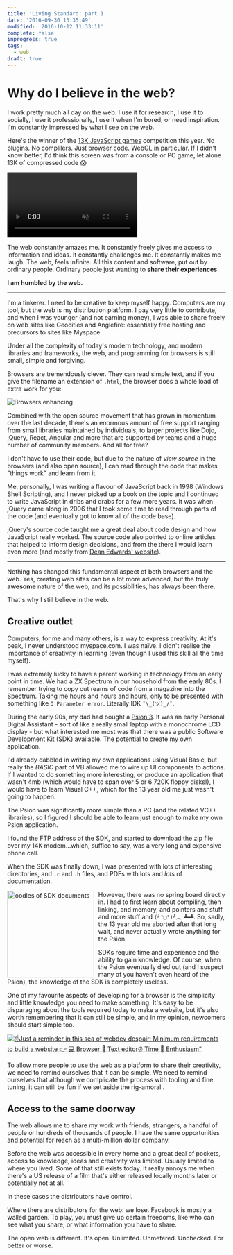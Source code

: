 ```yaml
---
title: 'Living Standard: part 1'
date: '2016-09-30 13:35:49'
modified: '2016-10-12 11:33:11'
complete: false
inprogress: true
tags:
  - web
draft: true
---
```

# Why do I believe in the web?

I work pretty much all day on the web. I use it for research, I use it to socially, I use it professionally, I use it when I'm bored, or need inspiration. I'm constantly impressed by what I see on the web.

Here's the winner of the [13K JavaScript games](http://2016.js13kgames.com/) competition this year. No plugins. No complilers. Just browser code. WebGL in particular. If I didn't know better, I'd think this screen was from a console or PC game, let alone 13K of compressed code 😱

<video muted autoplay class="stretch" loop src="https://player.vimeo.com/external/185951900.sd.mp4?s=4e14f9532387a8652d45f138e9f5dc6534f43127&profile_id=165"></video>

The web constantly amazes me. It constantly freely gives me access to information and ideas. It constantly challenges me. It constantly makes me laugh. The web, feels infinite. All this content and software, put out by ordinary people. Ordinary people just wanting to **share their experiences**.

**I am humbled by the web.**

---

I'm a tinkerer. I need to be creative to keep myself happy. Computers are my tool, but the web is my distribution platform. I pay very little to contribute, and when I was younger (and not earning money), I was able to share freely on web sites like Geocities and Anglefire: essentially free hosting and precursors to sites like Myspace.

Under all the complexity of today's modern technology, and modern libraries and frameworks, the web, and programming for browsers is still small, simple and forgiving.

Browsers are tremendously clever. They can read simple text, and if you give the filename an extension of `.html`, the browser does a whole load of extra work for you:

![Browsers enhancing](/images/living-standard-dom.png)

Combined with the open source movement that has grown in momentum over the last decade, there's an enormous amount of free support ranging from small libraries maintained by individuals, to larger projects like Dojo, jQuery, React, Angular and more that are supported by teams and a huge number of community members. And all for free?

I don't have to use their code, but due to the nature of *view source* in the browsers (and also open source), I can read through the code that makes "things work" and learn from it.

Me, personally, I was writing a flavour of JavaScript back in 1998 (Windows Shell Scripting), and I never picked up a book on the topic and I continued to write JavaScript in dribs and drabs for a few more years. It was when jQuery came along in 2006 that I took some time to read through parts of the code (and eventually got to know all of the code base).

jQuery's source code taught me a great deal about code design and how JavaScript really worked. The source code also pointed to online articles that helped to inform design decisions, and from the there I would learn even more (and mostly from [Dean Edwards' website](http://dean.edwards.name/)).

---

Nothing has changed this fundamental aspect of both browsers and the web. Yes, creating web sites can be a lot more advanced, but the truly **awesome** nature of the web, and its possibilities, has always been there.

That's why I still believe in the web.

## Creative outlet

Computers, for me and many others, is a way to express creativity. At it's peak, I never understood myspace.com. I was naïve. I didn't realise the importance of creativity in learning (even though I used this skill all the time myself).

I was extremely lucky to have a parent working in technology from an early point in time. We had a ZX Spectrum in our household from the early 80s. I remember trying to copy out reams of code from a magazine into the Spectrum. Taking me hours and hours and hours, only to be presented with something like `Q Parameter error`. Literally IDK `¯\_(ツ)_/¯`.

During the early 90s, my dad had bought a [Psion 3](https://en.m.wikipedia.org/wiki/Psion_Series_3). It was an early Personal Digital Assistant - sort of like a really small laptop with a monochrome LCD display - but what interested me most was that there was a public Software Development Kit (SDK) available. The potential to create my own application.

I'd already dabbled in writing my own applications using Visual Basic, but really the *BASIC* part of VB allowed me to wire up UI components to actions. If I wanted to do something more interesting, or produce an application that wasn't 4mb (which would have to span over 5 or 6 720K floppy disks!), I would have to learn Visual C++, which for the 13 year old me just wasn't going to happen.

The Psion was significantly more simple than a PC (and the related VC++ libraries), so I figured I should be able to learn just enough to make my own Psion application.

I found the FTP address of the SDK, and started to download the zip file over my 14K modem…which, suffice to say, was a very long and expensive phone call.

When the SDK was finally down, I was presented with lots of interesting directories, and `.c` and `.h` files, and PDFs with lots and *lots* of documentation.

<img class="half" style="float: left; width: 200px; margin-right: 10px;" alt="oodles of SDK documents" src="/images/psion-sdk-trimmed.png">

However, there was no spring board directly in. I had to first learn about compiling, then linking, and memory, and pointers and stuff and more stuff and `(╯°□°)╯︵ ┻━┻`. So, sadly, the 13 year old me aborted after that long wait, and never actually wrote anything for the Psion.

SDKs require time and experience and the ability to gain knowledge. Of course, when the Psion eventually died out (and I suspect many of you haven't even heard of the Psion), the knowledge of the SDK is completely useless.

One of my favourite aspects of developing for a browser is the simplicity and little knowledge you need to make something. It's easy to be disparaging about the tools required today to make a website, but it's also worth remembering that it can still be simple, and in my opinion, newcomers should start simple too.

[![☝Just a reminder in this sea of webdev despair: Minimum requirements to build a website 👉 💻 Browser 📝 *Text* editor⏰ Time 💪 Enthusiasm"](/images/living-standard-tweet-simple-dev.png)](https://twitter.com/rem/status/784038079636070401)

To allow more people to use the web as a platform to share their creativity, we need to remind ourselves that it can be simple. We need to remind ourselves that although we complicate the process with tooling and fine tuning, it can still be fun if we set aside the rig-amoral .

## Access to the same doorway

The web allows me to share my work with friends, strangers, a handful of people or hundreds of thousands of people. I have the same opportunities and potential for reach as a multi-million dollar company.

Before the web was accessible in every home and a great deal of pockets, access to knowledge, ideas and creativity was limited. Usually limited to where you lived. Some of that still exists today. It really annoys me when there's a US release of a film that's either released locally months later or potentially not at all.

In these cases the distributors have control.

Where there are distributors for the web: we lose. Facebook is mostly a walled garden. To play, you must give up certain freedoms, like who can see what you share, or what information you have to share.

The open web is different. It's open. Unlimited. Unmetered. Unchecked. For better or worse.

